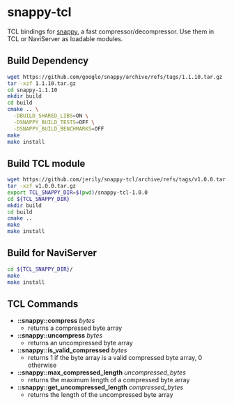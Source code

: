 # snappy-tcl

TCL bindings for [snappy](https://github.com/google/snappy), a fast compressor/decompressor.
Use them in TCL or NaviServer as loadable modules.

## Build Dependency

```bash
wget https://github.com/google/snappy/archive/refs/tags/1.1.10.tar.gz
tar -xzf 1.1.10.tar.gz
cd snappy-1.1.10
mkdir build
cd build
cmake .. \
  -DBUILD_SHARED_LIBS=ON \
  -DSNAPPY_BUILD_TESTS=OFF \
  -DSNAPPY_BUILD_BENCHMARKS=OFF
make 
make install
```

## Build TCL module
```bash
wget https://github.com/jerily/snappy-tcl/archive/refs/tags/v1.0.0.tar.gz
tar -xzf v1.0.0.tar.gz
export TCL_SNAPPY_DIR=$(pwd)/snappy-tcl-1.0.0
cd ${TCL_SNAPPY_DIR}
mkdir build
cd build
cmake ..
make
make install
```

## Build for NaviServer
```bash
cd ${TCL_SNAPPY_DIR}/
make
make install
```

## TCL Commands
* **::snappy::compress** *bytes*
    - returns a compressed byte array
* **::snappy::uncompress** *bytes*
    - returns an uncompressed byte array
* **::snappy::is_valid_compressed** *bytes*
    - returns 1 if the byte array is a valid compressed byte array, 0 otherwise
* **::snappy::max_compressed_length** *uncompressed_bytes*
    - returns the maximum length of a compressed byte array
* **::snappy::get_uncompressed_length** *compressed_bytes*
    - returns the length of the uncompressed byte array
